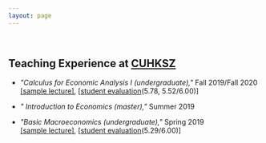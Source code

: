 ```yaml
---
layout: page
---
```

<br>

## Teaching Experience at [CUHKSZ](https://sme.cuhk.edu.cn/en)

* _"Calculus for Economic Analysis I (undergraduate),"_ Fall 2019/Fall 2020 <br>
  [[sample lecture]](), [[student evaluation]()(5.78, 5.52/6.00)]

* _" Introduction to Economics (master),"_ Summer 2019 <br>

* _"Basic Macroeconomics (undergraduate),"_ Spring 2019 <br>
  [[sample lecture]](), [[student evaluation]()(5.29/6.00)] 
